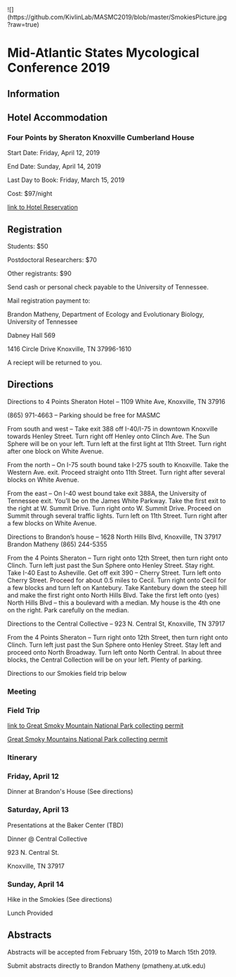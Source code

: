 <meta name="google-site-verification" content="yChs9SYO9StPknt31jku93Rq1j5V8WQXG57jUGC2ybw" />
![](https://github.com/KivlinLab/MASMC2019/blob/master/SmokiesPicture.jpg?raw=true)



# **Mid-Atlantic States Mycological Conference 2019** 

## **Information**



## **Hotel Accommodation**

### Four Points by Sheraton Knoxville Cumberland House

Start Date: Friday, April 12, 2019

End Date: Sunday, April 14, 2019

Last Day to Book: Friday, March 15, 2019

Cost: $97/night

[link to Hotel Reservation](https://www.marriott.com/events/start.mi?id=1544559373239&key=GRP)



## **Registration**
Students: $50

Postdoctoral Researchers: $70

Other registrants: $90

Send cash or personal check payable to the University of Tennessee. 


Mail registration payment to:

 

Brandon Matheny, Department of Ecology and Evolutionary Biology, University of Tennessee 

Dabney Hall 569

1416 Circle Drive Knoxville, TN 37996-1610

 
 
A reciept will be returned to you.

 
 ## **Directions**

Directions to 4 Points Sheraton Hotel – 1109 White Ave, Knoxville, TN 37916

(865) 971-4663 – Parking should be free for MASMC

From south and west – Take exit 388 off I-40/I-75 in downtown Knoxville towards Henley Street. Turn right off Henley onto Clinch Ave. 
The Sun Sphere will be on your left. Turn left at the first light at 11th Street. Turn right after one block on White Avenue. 

From the north – On I-75 south bound take I-275 south to Knoxville. Take the Western Ave. exit. Proceed straight onto 11th Street. Turn
right after several blocks on White Avenue.


From the east – On I-40 west bound take exit 388A, the University of Tennessee exit. You’ll be on the James White Parkway. Take the 
first exit to the right at W. Summit Drive. Turn right onto W. Summit Drive. Proceed on Summit through several traffic lights. Turn left 
on 11th Street. Turn right after a few blocks on White Avenue. 

Directions to Brandon’s house – 1628 North Hills Blvd, Knoxville, TN 37917
Brandon Matheny (865) 244-5355

From the 4 Points Sheraton – Turn right onto 12th Street, then turn right onto Clinch. Turn left just past the Sun Sphere onto Henley 
Street. Stay right. Take I-40 East to Asheville. Get off exit 390 – Cherry Street. Turn left onto Cherry Street. Proceed for about 0.5 
miles to Cecil. Turn right onto Cecil for a few blocks and turn left on Kantebury. Take Kantebury down the steep hill and make the first 
right onto North Hills Blvd. Take the first left onto (yes) North Hills Blvd – this a boulevard with a median. My house is the 4th one 
on the right. Park carefully on the median.

Directions to the Central Collective – 923 N. Central St, Knoxville, TN 37917

From the 4 Points Sheraton – Turn right onto 12th Street, then turn right onto Clinch. Turn left just past the Sun Sphere onto Henley 
Street. Stay left and proceed onto North Broadway. Turn left onto North Central. In about three blocks, the Central Collection will be 
on your left. Plenty of parking.

Directions to our Smokies field trip below



### **Meeting**



### Field Trip

[link to Great Smoky Mountain National Park collecting permit](https://docs.google.com/viewer?url=${https://github.com/KivlinLab/MASMC2019/blob/master/GSMNP_CollectingPermit_2019.pdf})

<a href="https://github.com/KivlinLab/MASMC2019/blob/master/GSMNP_CollectingPermit_2019.pdf" download="https://docs.google.com/viewer?url=${https://github.com/KivlinLab/MASMC2019/blob/master/GSMNP_CollectingPermit_2019.pdf}"> Great Smoky Mountains National Park collecting permit</a>
 

### Itinerary

### Friday, April 12

Dinner at Brandon's House (See directions)


### Saturday, April 13

Presentations at the Baker Center (TBD)

Dinner @ Central Collective

923 N. Central St.

Knoxville, TN 37917


### Sunday, April 14

Hike in the Smokies (See directions)

Lunch Provided



## Abstracts

Abstracts will be accepted from February 15th, 2019 to March 15th 2019.

Submit abstracts directly to Brandon Matheny (pmatheny.at.utk.edu)
